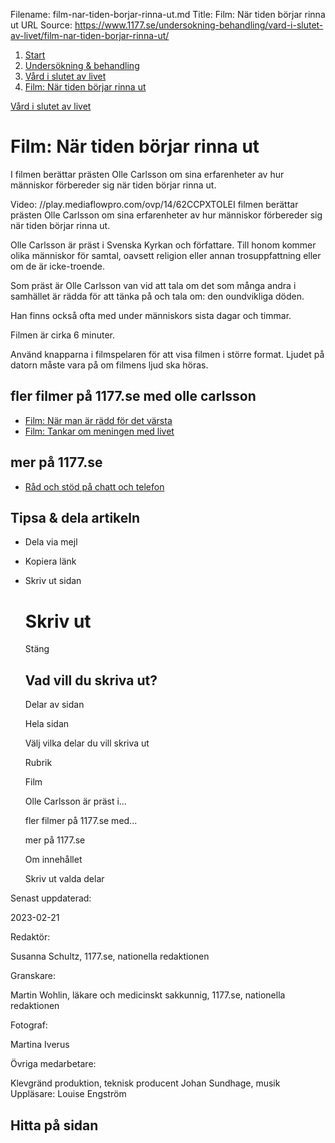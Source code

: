 Filename: film-nar-tiden-borjar-rinna-ut.md
Title: Film: När tiden börjar rinna ut
URL Source: https://www.1177.se/undersokning-behandling/vard-i-slutet-av-livet/film-nar-tiden-borjar-rinna-ut/

1.  [Start](https://www.1177.se/)
2.  [Undersökning & behandling](https://www.1177.se/undersokning-behandling/)
3.  [Vård i slutet av livet](https://www.1177.se/undersokning-behandling/vard-i-slutet-av-livet/)
4.  [Film: När tiden börjar rinna ut](https://www.1177.se/undersokning-behandling/vard-i-slutet-av-livet/film-nar-tiden-borjar-rinna-ut/)

[Vård i slutet av livet](https://www.1177.se/undersokning-behandling/vard-i-slutet-av-livet/)

Film: När tiden börjar rinna ut
===============================

I filmen berättar prästen Olle Carlsson om sina erfarenheter av hur människor förbereder sig när tiden börjar rinna ut.

Video: //play.mediaflowpro.com/ovp/14/62CCPXTOLEI filmen berättar prästen Olle Carlsson om sina erfarenheter av hur människor förbereder sig när tiden börjar rinna ut.

Olle Carlsson är präst i Svenska Kyrkan och författare. Till honom kommer olika människor för samtal, oavsett religion eller annan trosuppfattning eller om de är icke-troende.

Som präst är Olle Carlsson van vid att tala om det som många andra i samhället är rädda för att tänka på och tala om: den oundvikliga döden.

Han finns också ofta med under människors sista dagar och timmar.

Filmen är cirka 6 minuter.

Använd knapparna i filmspelaren för att visa filmen i större format. Ljudet på datorn måste vara på om filmens ljud ska höras.

fler filmer på 1177.se med olle carlsson
----------------------------------------

*   [Film: När man är rädd för det värsta](https://www.1177.se/undersokning-behandling/vard-i-slutet-av-livet/film-nar-man-ar-radd-for-det-varsta/)
*   [Film: Tankar om meningen med livet](https://www.1177.se/undersokning-behandling/vard-i-slutet-av-livet/film-tankar-om-meningen-med-livet/)

mer på 1177.se
--------------

*   [Råd och stöd på chatt och telefon](https://www.1177.se/liv--halsa/psykisk-halsa/att-soka-stod-och-hjalp/rad-och-stod-pa-chatt-och-telefon-vid-psykisk-ohalsa-och-beroende/)

Tipsa & dela artikeln
---------------------

*   Dela via mejl
*   Kopiera länk
*   Skriv ut sidan
    
    Skriv ut
    ========
    
    Stäng
    
    Vad vill du skriva ut?
    ----------------------
    
    Delar av sidan
    
    Hela sidan
    
    Välj vilka delar du vill skriva ut
    
    Rubrik
    
    Film
    
    Olle Carlsson är präst i...
    
    fler filmer på 1177.se med...
    
    mer på 1177.se
    
    Om innehållet
    
    Skriv ut valda delar
    

Senast uppdaterad:

2023-02-21

Redaktör:

Susanna Schultz, 1177.se, nationella redaktionen

Granskare:

Martin Wohlin, läkare och medicinskt sakkunnig, 1177.se, nationella redaktionen

Fotograf:

Martina Iverus

Övriga medarbetare:

Klevgränd produktion, teknisk producent Johan Sundhage, musik Uppläsare: Louise Engström

Hitta på sidan
--------------

